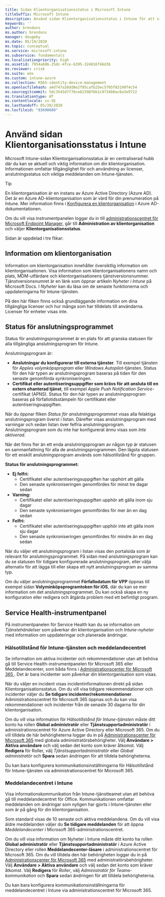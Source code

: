 ```yaml
---
title: Sidan Klientorganisationsstatus i Microsoft Intune
titleSuffix: Microsoft Intune
description: Använd sidan Klientorganisationsstatus i Intune för att visa viktig klientorganisationsinformation utan att lämna Intune-portalen
keywords: ''
author: brenduns
ms.author: brenduns
manager: dougeby
ms.date: 05/19/2020
ms.topic: conceptual
ms.service: microsoft-intune
ms.subservice: fundamentals
ms.localizationpriority: high
ms.assetid: 7954a686-25dc-4fce-b395-324816f46d3b
ms.reviewer: crisk
ms.suite: ems
ms.custom: intune-azure
ms.collection: M365-identity-device-management
ms.openlocfilehash: a4d747a38dd8e2f95cafb25ec5705f83199f4c54
ms.sourcegitcommit: 5dc3545d7f76ce81598f6b1c9734b0ac0a3e9722
ms.translationtype: HT
ms.contentlocale: sv-SE
ms.lasthandoff: 05/20/2020
ms.locfileid: "83690688"
---
```

# <a name="use-the-intune-tenant-status-page"></a>Använd sidan Klientorganisationsstatus i Intune

Microsoft Intune-sidan Klientorganisationsstatus är en centraliserad hubb där du kan se aktuell och viktig information om din klientorganisation. Informationen omfattar tillgänglighet för och användning av licenser, anslutningsstatus och viktiga meddelanden om Intune-tjänsten.

> [!TIP]
> En klientorganisation är en instans av Azure Active Directory (Azure AD). Det är en Azure AD-klientorganisation som är värd för din prenumeration på Intune. Mer information finns i [Konfigurera en klientorganisation](https://docs.microsoft.com/azure/active-directory/develop/quickstart-create-new-tenant) i Azure AD-dokumentationen.

Om du vill visa instrumentpanelen loggar du in till [administrationscentret för Microsoft Endpoint Manager](https://go.microsoft.com/fwlink/?linkid=2109431), går till **Administration av klientorganisation** och väljer **Klientorganisationsstatus**.

Sidan är uppdelad i tre flikar:

## <a name="tenant-details"></a>Information om klientorganisation
Information om klientorganisation innehåller översiktlig information om klientorganisationen. Visa information som klientorganisationens namn och plats, MDM-utfärdare och klientorganisationens tjänstversionsnummer. Tjänstversionsnumret är en länk som öppnar artikeln *Nyheter i Intune* på Microsoft Docs. I *Nyheter* kan du läsa om de senaste funktionerna och uppdateringarna för Intune-tjänsten.  

På den här fliken finns också grundläggande information om dina tillgängliga licenser och hur många som har tilldelats till användarna. Licenser för enheter visas inte.

## <a name="connector-status"></a>Status för anslutningsprogrammet
Status för anslutningsprogrammet är en plats för att granska statusen för alla tillgängliga anslutningsprogram för Intune.  

Anslutningsprogram är:
- **Anslutningar du konfigurerar till externa tjänster**. Till exempel tjänsten för *Apples volymköpsprogram* eller *Windows Autopilot*-tjänsten.  Status för den här typen av anslutningsprogram baseras på tiden för den senaste genomförda synkroniseringen.
- **Certifikat eller autentiseringsuppgifter som krävs för att ansluta till en extern ohanterad tjänst**, till exempel *Apple Push Notification Service*-certifikat (APNS). Status för den här typen av anslutningsprogram baseras på förfallotidsstämpeln för certifikatet eller autentiseringsuppgiften.  

När du öppnar fliken *Status för anslutningsprogrammet* visas alla felaktiga anslutningsprogram överst i listan. Därefter visas anslutningsprogram med varningar och sedan listan över felfria anslutningsprogram. Anslutningsprogram som du inte har konfigurerat ännu visas som *Inte aktiverad*.

När det finns fler än ett enda anslutningsprogram av någon typ är statusen en sammanfattning för alla de anslutningsprogrammen. Den lägsta statusen för ett enskilt anslutningsprogram används som hälsotillstånd för gruppen.  

**Status för anslutningsprogrammet:**
- **Ej felfri:**
  - Certifikatet eller autentiseringsuppgiften har upphört att gälla
  - Den senaste synkroniseringen genomfördes för minst tre dagar sedan
- **Varning:**
  - Certifikatet eller autentiseringsuppgiften upphör att gälla inom sju dagar
  - Den senaste synkroniseringen genomfördes för mer än en dag sedan
- **Felfri:**
  - Certifikatet eller autentiseringsuppgiften upphör inte att gälla inom sju dagar
  - Den senaste synkroniseringen genomfördes för mindre än en dag sedan  

När du väljer ett anslutningsprogram i listan visas den portalsida som är relevant för anslutningsprogrammet. På sidan med anslutningsprogram kan du se statusen för tidigare konfigurerade anslutningsprogram, eller välja alternativ för att lägga till eller skapa ett nytt anslutningsprogram av samma typ.

Om du väljer anslutningsprogrammet **Förfallodatum för VPP** öppnas till exempel sidan **Volyminköpsprogramtoken för iOS**, där du kan se mer information om det anslutningsprogrammet. Du kan också skapa en ny konfiguration eller redigera och åtgärda problem med ett befintligt program.

## <a name="service-health-dashboard"></a>Service Health-instrumentpanel  
På instrumentpanelen för Service Health kan du se information om *Tjänstehändelser* som påverkar din klientorganisation och *Intune-nyheter* med information om uppdateringar och planerade ändringar.

### <a name="intune-service-health-and-message-center"></a>Hälsotillstånd för Intune-tjänsten och meddelandecentret
Se information om aktiva incidenter och rekommendationer utan att behöva gå till Service Health-instrumentpanelen för Microsoft 365 eller Meddelandecenter, som båda finns i [Administrationscenter för Microsoft 365 ](https://admin.microsoft.com). Det är bara incidenter som påverkar din klientorganisation som visas.  

När du väljer en incident visas incidentinformationen direkt på sidan Klientorganisationsstatus. Om du vill visa tidigare rekommendationer och incidenter väljer du **Se tidigare incidenter/rekommendationer**. Administrationscentret för Microsoft 365 öppnas och du kan visa rekommendationer och incidenter från de senaste 30 dagarna för din klientorganisation.  

Om du vill visa information för *Hälsotillstånd för Intune-tjänsten* måste ditt konto ha rollen **Global administratör** eller **Tjänstsupportadministratör** i administrationscentret för Azure Active Directory eller Microsoft 365. Om du vill tilldela de här behörigheterna loggar du in på [	Administrationscenter för Microsoft 365](https://admin.microsoft.com) med globala administratörsbehörigheter. Välj **Användare > Aktiva användare** och välj sedan det konto som kräver åtkomst. Välj **Redigera** för Roller, välj *Tjänstsupportadministratör* eller *Global administratör* och **Spara** sedan ändringen för att tilldela behörigheterna.  

Du kan bara konfigurera kommunikationsinställningarna för Hälsotillstånd för Intune-tjänsten via administrationscentret för Microsoft 365.

### <a name="intune-message-center"></a>Meddelandecentret i Intune  
Visa informationskommunikation från Intune-tjänstteamet utan att behöva gå till meddelandecentret för Office. Kommunikationen omfattar meddelanden om ändringar som nyligen har gjorts i Intune-tjänsten eller som är på gång för din klientorganisation.  

Som standard visas de 10 senaste och aktiva meddelandena. Om du vill visa äldre meddelanden väljer du **Se tidigare meddelanden** för att öppna *Meddelandecenter* i Microsoft 365-administrationscentret.  

Om du vill visa information om Nyheter i Intune måste ditt konto ha rollen **Global administratör** eller **Tjänstsupportadministratör** i Azure Active Directory eller rollen **Meddelandecenter-läsare** i administrationscentret för Microsoft 365.  Om du vill tilldela den här behörigheten loggar du in på [	Administrationscenter för Microsoft 365](https://admin.microsoft.com) med administratörsbehörigheter. Välj **Användare > Aktiva användare** och välj sedan det konto som kräver åtkomst. Välj **Redigera** för *Roller*, välj *Administratör för Teams-kommunikation* och **Spara** sedan ändringen för att tilldela behörigheterna.  

Du kan bara konfigurera kommunikationsinställningarna för meddelandecentret i Intune via administrationscentret för Microsoft 365.
